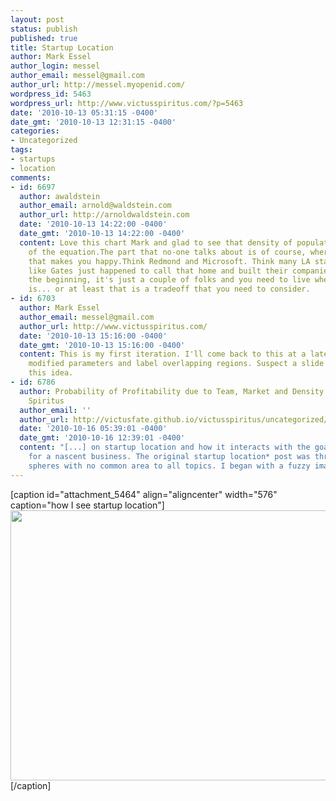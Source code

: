 ```yaml
---
layout: post
status: publish
published: true
title: Startup Location
author: Mark Essel
author_login: messel
author_email: messel@gmail.com
author_url: http://messel.myopenid.com/
wordpress_id: 5463
wordpress_url: http://www.victusspiritus.com/?p=5463
date: '2010-10-13 05:31:15 -0400'
date_gmt: '2010-10-13 12:31:15 -0400'
categories:
- Uncategorized
tags:
- startups
- location
comments:
- id: 6697
  author: awaldstein
  author_email: arnold@waldstein.com
  author_url: http://arnoldwaldstein.com
  date: '2010-10-13 14:22:00 -0400'
  date_gmt: '2010-10-13 14:22:00 -0400'
  content: Love this chart Mark and glad to see that density of population is part
    of the equation.The part that no-one talks about is of course, where you live
    that makes you happy.Think Redmond and Microsoft. Think many LA startups. People,
    like Gates just happened to call that home and built their companies there.In
    the beginning, it's just a couple of folks and you need to live where your life
    is... or at least that is a tradeoff that you need to consider.
- id: 6703
  author: Mark Essel
  author_email: messel@gmail.com
  author_url: http://www.victusspiritus.com/
  date: '2010-10-13 15:16:00 -0400'
  date_gmt: '2010-10-13 15:16:00 -0400'
  content: This is my first iteration. I'll come back to this at a later time, with
    modified parameters and label overlapping regions. Suspect a slide deck within
    this idea.
- id: 6786
  author: Probability of Profitability due to Team, Market and Density &raquo; Victus
    Spiritus
  author_email: ''
  author_url: http://victusfate.github.io/victusspiritus/uncategorized/2010/10/16/probability-of-profitability-due-to-team-market-and-density/
  date: '2010-10-16 05:39:01 -0400'
  date_gmt: '2010-10-16 12:39:01 -0400'
  content: "[...] on startup location and how it interacts with the goal of profitability
    for a nascent business. The original startup location* post was three overlapping
    spheres with no common area to all topics. I began with a fuzzy image [...]"
---
```

<p>[caption id="attachment_5464" align="aligncenter" width="576" caption="how I see startup location"]<a href="{{ site.url }}/assets/2010/10/StartupHubs2.png"><img class="size-full wp-image-5464" title="StartupHubs" src="{{ site.url }}/assets/2010/10/StartupHubs2.png" alt="" width="576" height="432" /></a>[/caption]</p>
<p style="text-align: center;">
